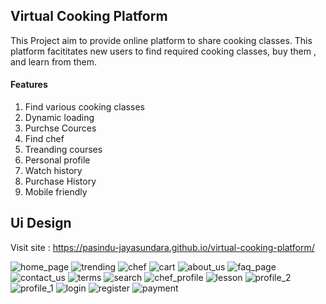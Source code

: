 ## Virtual Cooking Platform
This Project aim to provide online platform to share cooking classes.
This platform facititates new users to find required cooking classes, buy them , and learn from them. 

#### Features
1) Find various cooking classes
2) Dynamic loading
3) Purchse Cources
4) Find chef
5) Treanding courses
6) Personal profile
7) Watch history
8) Purchase History
9) Mobile friendly

## Ui Design
Visit site : https://pasindu-jayasundara.github.io/virtual-cooking-platform/

![home_page](https://github.com/Pasindu-Jayasundara/virtual-cooking-platform/assets/158612501/9e9360a4-6abb-4ce7-8a18-2a1243513203)
![trending](https://github.com/Pasindu-Jayasundara/virtual-cooking-platform/assets/158612501/5801c51c-941b-4088-b848-74be35c88bcb)
![chef](https://github.com/Pasindu-Jayasundara/virtual-cooking-platform/assets/158612501/7fabe113-804e-4d79-bd01-8af881102ada)
![cart](https://github.com/Pasindu-Jayasundara/virtual-cooking-platform/assets/158612501/fd967602-6fec-40d5-895c-375745072c0e)
![about_us](https://github.com/Pasindu-Jayasundara/virtual-cooking-platform/assets/158612501/01e7f7b7-e9a6-4f31-b336-5665c472e36c)
![faq_page](https://github.com/Pasindu-Jayasundara/virtual-cooking-platform/assets/158612501/6709e41c-4f99-43c4-b386-adf6ac463564)
![contact_us](https://github.com/Pasindu-Jayasundara/virtual-cooking-platform/assets/158612501/0f2767c9-1588-4998-b625-be4c53b38ccd)
![terms](https://github.com/Pasindu-Jayasundara/virtual-cooking-platform/assets/158612501/ef386157-7554-4b21-ab71-fa04485c0105)
![search](https://github.com/Pasindu-Jayasundara/virtual-cooking-platform/assets/158612501/271b9c63-87ee-42fc-a970-d98d3ded8675)
![chef_profile](https://github.com/Pasindu-Jayasundara/virtual-cooking-platform/assets/158612501/1266664f-7b3f-42c5-9357-00251fee096f)
![lesson](https://github.com/Pasindu-Jayasundara/virtual-cooking-platform/assets/158612501/b41780b7-5d5d-4b8a-b708-b27b17059d62)
![profile_2](https://github.com/Pasindu-Jayasundara/virtual-cooking-platform/assets/158612501/af2d67ba-6a69-4a48-8188-a41a193397b8)
![profile_1](https://github.com/Pasindu-Jayasundara/virtual-cooking-platform/assets/158612501/8cbfbe7d-c562-4b27-934d-c58667ba9491)
![login](https://github.com/Pasindu-Jayasundara/virtual-cooking-platform/assets/158612501/66d8e8b1-6f89-4774-953b-4be0c2a1aab3)
![register](https://github.com/Pasindu-Jayasundara/virtual-cooking-platform/assets/158612501/fb033f0e-c86e-4995-a8c2-5be45527748f)
![payment](https://github.com/Pasindu-Jayasundara/virtual-cooking-platform/assets/158612501/d381fa48-62fe-405d-8365-7cf014a2c470)
